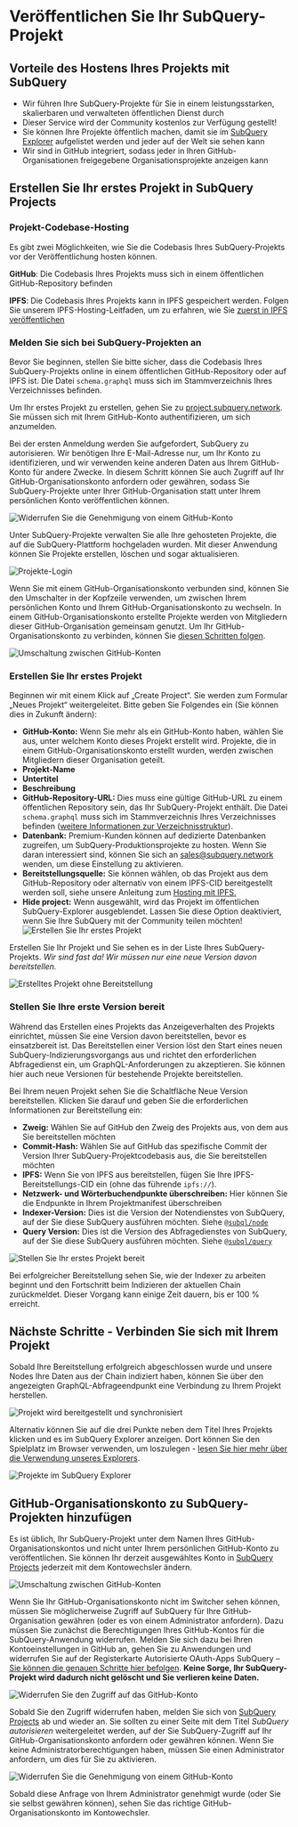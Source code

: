 # Veröffentlichen Sie Ihr SubQuery-Projekt

## Vorteile des Hostens Ihres Projekts mit SubQuery

- Wir führen Ihre SubQuery-Projekte für Sie in einem leistungsstarken, skalierbaren und verwalteten öffentlichen Dienst durch
- Dieser Service wird der Community kostenlos zur Verfügung gestellt!
- Sie können Ihre Projekte öffentlich machen, damit sie im [SubQuery Explorer](https://explorer.subquery.network) aufgelistet werden und jeder auf der Welt sie sehen kann
- Wir sind in GitHub integriert, sodass jeder in Ihren GitHub-Organisationen freigegebene Organisationsprojekte anzeigen kann

## Erstellen Sie Ihr erstes Projekt in SubQuery Projects

### Projekt-Codebase-Hosting

Es gibt zwei Möglichkeiten, wie Sie die Codebasis Ihres SubQuery-Projekts vor der Veröffentlichung hosten können.

**GitHub**: Die Codebasis Ihres Projekts muss sich in einem öffentlichen GitHub-Repository befinden

**IPFS**: Die Codebasis Ihres Projekts kann in IPFS gespeichert werden. Folgen Sie unserem IPFS-Hosting-Leitfaden, um zu erfahren, wie Sie [zuerst in IPFS veröffentlichen](ipfs.md)

### Melden Sie sich bei SubQuery-Projekten an

Bevor Sie beginnen, stellen Sie bitte sicher, dass die Codebasis Ihres SubQuery-Projekts online in einem öffentlichen GitHub-Repository oder auf IPFS ist. Die Datei `schema.graphql` muss sich im Stammverzeichnis Ihres Verzeichnisses befinden.

Um Ihr erstes Projekt zu erstellen, gehen Sie zu [project.subquery.network](https://project.subquery.network). Sie müssen sich mit Ihrem GitHub-Konto authentifizieren, um sich anzumelden.

Bei der ersten Anmeldung werden Sie aufgefordert, SubQuery zu autorisieren. Wir benötigen Ihre E-Mail-Adresse nur, um Ihr Konto zu identifizieren, und wir verwenden keine anderen Daten aus Ihrem GitHub-Konto für andere Zwecke. In diesem Schritt können Sie auch Zugriff auf Ihr GitHub-Organisationskonto anfordern oder gewähren, sodass Sie SubQuery-Projekte unter Ihrer GitHub-Organisation statt unter Ihrem persönlichen Konto veröffentlichen können.

![Widerrufen Sie die Genehmigung von einem GitHub-Konto](/assets/img/project_auth_request.png)

Unter SubQuery-Projekte verwalten Sie alle Ihre gehosteten Projekte, die auf die SubQuery-Plattform hochgeladen wurden. Mit dieser Anwendung können Sie Projekte erstellen, löschen und sogar aktualisieren.

![Projekte-Login](/assets/img/projects-dashboard.png)

Wenn Sie mit einem GitHub-Organisationskonto verbunden sind, können Sie den Umschalter in der Kopfzeile verwenden, um zwischen Ihrem persönlichen Konto und Ihrem GitHub-Organisationskonto zu wechseln. In einem GitHub-Organisationskonto erstellte Projekte werden von Mitgliedern dieser GitHub-Organisation gemeinsam genutzt. Um Ihr GitHub-Organisationskonto zu verbinden, können Sie [diesen Schritten folgen](#add-github-organization-account-to-subquery-projects).

![Umschaltung zwischen GitHub-Konten](/assets/img/projects-account-switcher.png)

### Erstellen Sie Ihr erstes Projekt

Beginnen wir mit einem Klick auf „Create Project“. Sie werden zum Formular „Neues Projekt“ weitergeleitet. Bitte geben Sie Folgendes ein (Sie können dies in Zukunft ändern):

- **GitHub-Konto:** Wenn Sie mehr als ein GitHub-Konto haben, wählen Sie aus, unter welchem Konto dieses Projekt erstellt wird. Projekte, die in einem GitHub-Organisationskonto erstellt wurden, werden zwischen Mitgliedern dieser Organisation geteilt.
- **Projekt-Name**
- **Untertitel**
- **Beschreibung**
- **GitHub-Repository-URL:** Dies muss eine gültige GitHub-URL zu einem öffentlichen Repository sein, das Ihr SubQuery-Projekt enthält. Die Datei `schema.graphql` muss sich im Stammverzeichnis Ihres Verzeichnisses befinden ([weitere Informationen zur Verzeichnisstruktur](../create/introduction.md#directory-structure)).
- **Datenbank:** Premium-Kunden können auf dedizierte Datenbanken zugreifen, um SubQuery-Produktionsprojekte zu hosten. Wenn Sie daran interessiert sind, können Sie sich an [sales@subquery.network](mailto:sales@subquery.network) wenden, um diese Einstellung zu aktivieren.
- **Bereitstellungsquelle:** Sie können wählen, ob das Projekt aus dem GitHub-Repository oder alternativ von einem IPFS-CID bereitgestellt werden soll, siehe unsere Anleitung zum [Hosting mit IPFS.](ipfs.md)
- **Hide project:** Wenn ausgewählt, wird das Projekt im öffentlichen SubQuery-Explorer ausgeblendet. Lassen Sie diese Option deaktiviert, wenn Sie Ihre SubQuery mit der Community teilen möchten! ![Erstellen Sie Ihr erstes Projekt](/assets/img/projects-create.png)

Erstellen Sie Ihr Projekt und Sie sehen es in der Liste Ihres SubQuery-Projekts. _Wir sind fast da! Wir müssen nur eine neue Version davon bereitstellen._

![Erstelltes Projekt ohne Bereitstellung](/assets/img/projects-no-deployment.png)

### Stellen Sie Ihre erste Version bereit

Während das Erstellen eines Projekts das Anzeigeverhalten des Projekts einrichtet, müssen Sie eine Version davon bereitstellen, bevor es einsatzbereit ist. Das Bereitstellen einer Version löst den Start eines neuen SubQuery-Indizierungsvorgangs aus und richtet den erforderlichen Abfragedienst ein, um GraphQL-Anforderungen zu akzeptieren. Sie können hier auch neue Versionen für bestehende Projekte bereitstellen.

Bei Ihrem neuen Projekt sehen Sie die Schaltfläche Neue Version bereitstellen. Klicken Sie darauf und geben Sie die erforderlichen Informationen zur Bereitstellung ein:

- **Zweig:** Wählen Sie auf GitHub den Zweig des Projekts aus, von dem aus Sie bereitstellen möchten
- **Commit-Hash:** Wählen Sie auf GitHub das spezifische Commit der Version Ihrer SubQuery-Projektcodebasis aus, die Sie bereitstellen möchten
- **IPFS:** Wenn Sie von IPFS aus bereitstellen, fügen Sie Ihre IPFS-Bereitstellungs-CID ein (ohne das führende `ipfs://`).
- **Netzwerk- und Wörterbuchendpunkte überschreiben:** Hier können Sie die Endpunkte in Ihrem Projektmanifest überschreiben
- **Indexer-Version:** Dies ist die Version der Notendienstes von SubQuery, auf der Sie diese SubQuery ausführen möchten. Siehe [`@subql/node`](https://www.npmjs.com/package/@subql/node)
- **Query Version:** Dies ist die Version des Abfragedienstes von SubQuery, auf der Sie diese SubQuery ausführen möchten. Siehe [`@subql/query`](https://www.npmjs.com/package/@subql/query)

![Stellen Sie Ihr erstes Projekt bereit](https://static.subquery.network/media/projects/projects-first-deployment.png)

Bei erfolgreicher Bereitstellung sehen Sie, wie der Indexer zu arbeiten beginnt und den Fortschritt beim Indizieren der aktuellen Chain zurückmeldet. Dieser Vorgang kann einige Zeit dauern, bis er 100 % erreicht.

## Nächste Schritte - Verbinden Sie sich mit Ihrem Projekt

Sobald Ihre Bereitstellung erfolgreich abgeschlossen wurde und unsere Nodes Ihre Daten aus der Chain indiziert haben, können Sie über den angezeigten GraphQL-Abfrageendpunkt eine Verbindung zu Ihrem Projekt herstellen.

![Projekt wird bereitgestellt und synchronisiert](/assets/img/projects-deploy-sync.png)

Alternativ können Sie auf die drei Punkte neben dem Titel Ihres Projekts klicken und es im SubQuery Explorer anzeigen. Dort können Sie den Spielplatz im Browser verwenden, um loszulegen - [lesen Sie hier mehr über die Verwendung unseres Explorers](../query/query.md).

![Projekte im SubQuery Explorer](/assets/img/projects-explorer.png)

## GitHub-Organisationskonto zu SubQuery-Projekten hinzufügen

Es ist üblich, Ihr SubQuery-Projekt unter dem Namen Ihres GitHub-Organisationskontos und nicht unter Ihrem persönlichen GitHub-Konto zu veröffentlichen. Sie können Ihr derzeit ausgewähltes Konto in [SubQuery Projects](https://project.subquery.network) jederzeit mit dem Kontowechsler ändern.

![Umschaltung zwischen GitHub-Konten](/assets/img/projects-account-switcher.png)

Wenn Sie Ihr GitHub-Organisationskonto nicht im Switcher sehen können, müssen Sie möglicherweise Zugriff auf SubQuery für Ihre GitHub-Organisation gewähren (oder es von einem Administrator anfordern). Dazu müssen Sie zunächst die Berechtigungen Ihres GitHub-Kontos für die SubQuery-Anwendung widerrufen. Melden Sie sich dazu bei Ihren Kontoeinstellungen in GitHub an, gehen Sie zu Anwendungen und widerrufen Sie auf der Registerkarte Autorisierte OAuth-Apps SubQuery – [Sie können die genauen Schritte hier befolgen](https://docs.github.com/en/github/authenticating-to-github/keeping-your-account-and-data-secure/reviewing-your-authorized-applications-oauth). **Keine Sorge, Ihr SubQuery-Projekt wird dadurch nicht gelöscht und Sie verlieren keine Daten.**

![Widerrufen Sie den Zugriff auf das GitHub-Konto](/assets/img/project_auth_revoke.png)

Sobald Sie den Zugriff widerrufen haben, melden Sie sich von [SubQuery Projects](https://project.subquery.network) ab und wieder an. Sie sollten zu einer Seite mit dem Titel _SubQuery autorisieren_ weitergeleitet werden, auf der Sie SubQuery-Zugriff auf Ihr GitHub-Organisationskonto anfordern oder gewähren können. Wenn Sie keine Administratorberechtigungen haben, müssen Sie einen Administrator anfordern, um dies für Sie zu aktivieren.

![Widerrufen Sie die Genehmigung von einem GitHub-Konto](/assets/img/project_auth_request.png)

Sobald diese Anfrage von Ihrem Administrator genehmigt wurde (oder Sie sie selbst gewähren können), sehen Sie das richtige GitHub-Organisationskonto im Kontowechsler.
